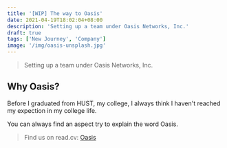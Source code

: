 ```yaml
---
title: '[WIP] The way to Oasis'
date: 2021-04-19T18:02:04+08:00
description: 'Setting up a team under Oasis Networks, Inc.'
draft: true
tags: ['New Journey', 'Company']
image: '/img/oasis-unsplash.jpg'
---
```


> Setting up a team under Oasis Networks, Inc.

## Why Oasis?

Before I graduated from HUST, my college, I always think I haven't reached my expection in my college life.

You can always find an aspect try to explain the word Oasis.

> Find us on read.cv: [Oasis](https://read.cv/teams/oasis)
